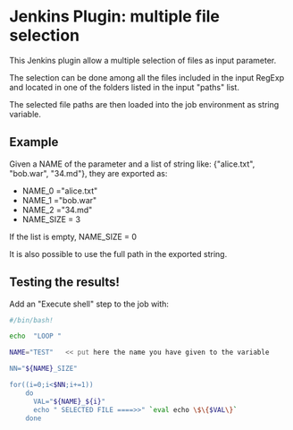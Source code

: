 
# Jenkins Plugin: multiple file selection

This Jenkins plugin allow a multiple selection of files as input parameter. 

The selection can be done among all the files included in the input RegExp and located in one of the folders listed in the input "paths" list.  


The selected file paths are then loaded into the job environment as string variable.

## Example 

 Given a NAME of the parameter and a list of string like: {"alice.txt", "bob.war", "34.md"},  they are exported as:
 * NAME_0 ="alice.txt"
 * NAME_1 ="bob.war"
 * NAME_2 ="34.md"
 * NAME_SIZE = 3
 
If the list is empty, NAME_SIZE = 0 

It is also possible to use the full path in the exported string.  


## Testing the results!

Add an  "Execute shell" step to the job with: 

```bash
#/bin/bash!

echo  "LOOP "

NAME="TEST"   << put here the name you have given to the variable

NN="${NAME}_SIZE"

for((i=0;i<$NN;i+=1))
    do
      VAL="${NAME}_${i}"
      echo " SELECTED FILE ====>>" `eval echo \$\{$VAL\}`
    done
```